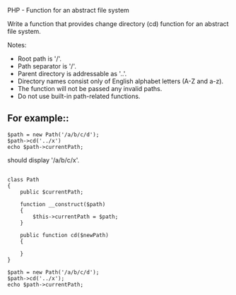 PHP  - Function for an abstract file system</h1>


Write a function that provides change directory (cd) function for an abstract file system.

Notes:

- Root path is '/'.
- Path separator is '/'.
- Parent directory is addressable as '..'.
- Directory names consist only of English alphabet letters (A-Z and a-z).
- The function will not be passed any invalid paths.
- Do not use built-in path-related functions.


## For example::

```shell
$path = new Path('/a/b/c/d');
$path->cd('../x')
echo $path->currentPath;
```

should display '/a/b/c/x'.



## 
```shell
class Path
{
    public $currentPath;

    function __construct($path)
    {
        $this->currentPath = $path;
    }

    public function cd($newPath)
    {

    }
}

$path = new Path('/a/b/c/d');
$path->cd('../x');
echo $path->currentPath;
```




